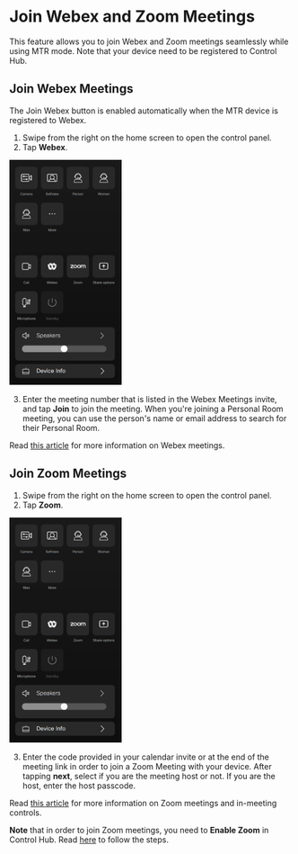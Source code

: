 # Join Webex and Zoom Meetings

This feature allows you to join Webex and Zoom meetings seamlessly while using MTR mode. Note that your device need to be registered to Control Hub.

## Join Webex Meetings

The Join Webex button is enabled automatically when the MTR device is registered to Webex.

1. Swipe from the right on the home screen to open the control panel.
2. Tap **Webex**.

<img src="/doc/images/MTR/Webex_Zoom.png" style="width: 200px" />

3. Enter the meeting number that is listed in the Webex Meetings invite, and tap **Join** to join the meeting. When you're joining a Personal Room meeting, you can use the person's name or email address to search for their Personal Room.

Read [this article](https://help.webex.com/en-us/article/pq3vkab/Join-Webex-meetings-from-Board,-Desk,-and-Room-Series) for more information on Webex meetings.

## Join Zoom Meetings

1. Swipe from the right on the home screen to open the control panel.
2. Tap **Zoom**.

<img src="/doc/images/MTR/Webex_Zoom.png" style="width: 200px" />

3. Enter the code provided in your calendar invite or at the end of the meeting link in order to join a Zoom Meeting with your device. After tapping **next**, select if you are the meeting host or not. If you are the host, enter the host passcode.

Read [this article](https://help.webex.com/en-us/article/0lobg6/Join-Zoom-Meetings-on-Board,-Desk,-and-Room-Series) for more information on Zoom meetings and in-meeting controls.

**Note** that in order to join Zoom meetings, you need to **Enable Zoom** in Control Hub. Read [here](https://help.webex.com/en-us/article/zai3j4/Enable-join-Zoom-meetings-on-Board,-Desk,-and-Room-Series) to follow the steps.
